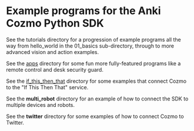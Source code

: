 # Example programs for the Anki Cozmo Python SDK

See the tutorials directory for a progression of example programs all the way from hello_world in the 01_basics sub-directory, through to more advanced vision and action examples.

See the [apps](apps) directory for some fun more fully-featured programs like a remote control and desk security guard.

See the [if_this_then_that](if_this_then_that) directory for some examples that connect Cozmo to the "If This Then That" service.

See the __multi_robot__ directory for an example of how to connect the SDK to multiple devices and robots.

See the **twitter** directory for some examples of how to connect Cozmo to Twitter.

